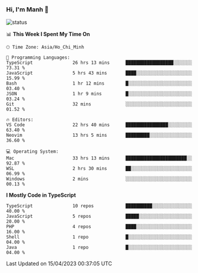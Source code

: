 ### Hi, I'm Manh 👋

![status](https://badge.stateful.com/manhhn01/status.svg)

<!--START_SECTION:waka-->
📊 **This Week I Spent My Time On** 

```text
🕑︎ Time Zone: Asia/Ho_Chi_Minh

💬 Programming Languages: 
TypeScript               26 hrs 13 mins      ██████████████████░░░░░░░   73.31 % 
JavaScript               5 hrs 43 mins       ████░░░░░░░░░░░░░░░░░░░░░   15.99 % 
Bash                     1 hr 12 mins        █░░░░░░░░░░░░░░░░░░░░░░░░   03.40 % 
JSON                     1 hr 9 mins         █░░░░░░░░░░░░░░░░░░░░░░░░   03.24 % 
Git                      32 mins             ░░░░░░░░░░░░░░░░░░░░░░░░░   01.52 % 

🔥 Editors: 
VS Code                  22 hrs 40 mins      ████████████████░░░░░░░░░   63.40 % 
Neovim                   13 hrs 5 mins       █████████░░░░░░░░░░░░░░░░   36.60 % 

💻 Operating System: 
Mac                      33 hrs 13 mins      ███████████████████████░░   92.87 % 
WSL                      2 hrs 30 mins       ██░░░░░░░░░░░░░░░░░░░░░░░   06.99 % 
Windows                  2 mins              ░░░░░░░░░░░░░░░░░░░░░░░░░   00.13 % 
```

**I Mostly Code in TypeScript** 

```text
TypeScript               10 repos            ██████████░░░░░░░░░░░░░░░   40.00 % 
JavaScript               5 repos             █████░░░░░░░░░░░░░░░░░░░░   20.00 % 
PHP                      4 repos             ████░░░░░░░░░░░░░░░░░░░░░   16.00 % 
Shell                    1 repo              █░░░░░░░░░░░░░░░░░░░░░░░░   04.00 % 
Java                     1 repo              █░░░░░░░░░░░░░░░░░░░░░░░░   04.00 % 
```




 Last Updated on 15/04/2023 00:37:05 UTC
<!--END_SECTION:waka-->
